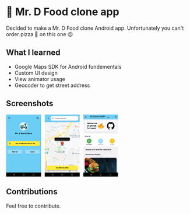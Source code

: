 # :hamburger: Mr. D Food clone app
Decided to make a Mr. D Food clone Android app. Unfortunately you can't order pizza :pizza: on this one :disappointed_relieved:

## What I learned
* Google Maps SDK for Android fundementals
* Custom UI design
* View animator usage
* Geocoder to get street address

## Screenshots
<div style="display:flex;" >
<img  src="art/sc1.png" width="19%" >
<img style="margin-left:10px;" src="art/sc2.png" width="19%" >
<img style="margin-left:10px;" src="art/sc3.png" width="19%" >
</div>

## Contributions
Feel free to contribute.
